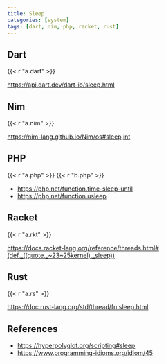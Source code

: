 ```yaml
---
title: Sleep
categories: [system]
tags: [dart, nim, php, racket, rust]
---
```


## Dart

{{< r "a.dart" >}}

<https://api.dart.dev/dart-io/sleep.html>

## Nim

{{< r "a.nim" >}}

<https://nim-lang.github.io/Nim/os#sleep,int>

## PHP

{{< r "a.php" >}}
{{< r "b.php" >}}

- <https://php.net/function.time-sleep-until>
- <https://php.net/function.usleep>

## Racket

{{< r "a.rkt" >}}

<https://docs.racket-lang.org/reference/threads.html#(def._((quote._~23~25kernel)._sleep))>

## Rust

{{< r "a.rs" >}}

<https://doc.rust-lang.org/std/thread/fn.sleep.html>

## References

- <https://hyperpolyglot.org/scripting#sleep>
- <https://www.programming-idioms.org/idiom/45>
